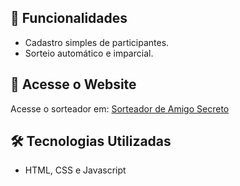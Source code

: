 ## 📌 Funcionalidades

- Cadastro simples de participantes.
- Sorteio automático e imparcial.

## 🚀 Acesse o Website

Acesse o sorteador em: [Sorteador de Amigo Secreto](https://christianmesaque.github.io/AmigoSecreto-ONE/)

## 🛠️ Tecnologias Utilizadas

- HTML, CSS e Javascript
